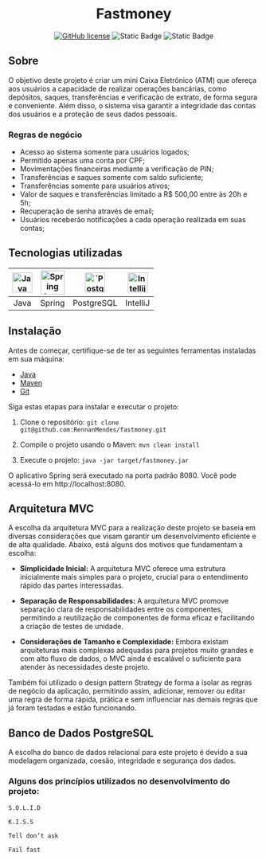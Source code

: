 # <center> Fastmoney </center>

<center>

[![GitHub license](https://img.shields.io/github/license/RennanMendes/fastmoney.svg)](https://github.com/RennanMendes/fastmoney/blob/master/LICENSE)
![Static Badge](https://img.shields.io/badge/tested_with-JUnit-red)
![Static Badge](https://img.shields.io/badge/status-in_progress-brightgreen)

</center>

##  Sobre

O objetivo deste projeto é criar um mini Caixa Eletrônico (ATM) que ofereça aos usuários a capacidade de realizar operações bancárias, como depósitos, saques, transferências e verificação de extrato, de forma segura e conveniente. Além disso, o sistema visa garantir a integridade das contas dos usuários e a proteção de seus dados pessoais.

### Regras de negócio

 - Acesso ao sistema somente para usuários logados;
 - Permitido apenas uma conta por CPF;
 - Movimentações financeiras mediante a verificação de PIN;
 - Transferências e saques somente com saldo suficiente;
 - Transferências somente para usuários ativos;
 - Valor de saques e transferências limitado a R$ 500,00 entre às 20h e 5h;
 - Recuperação de senha através de email;
 - Usuários receberão notificações a cada operação realizada em suas contas;

## Tecnologias utilizadas

<center>

| <img src="https://cdn.jsdelivr.net/gh/devicons/devicon/icons/java/java-plain.svg" alt="Java Icon" width="40" height="40" /> | <img src="https://cdn.jsdelivr.net/gh/devicons/devicon/icons/spring/spring-original-wordmark.svg" alt="Spring Icon" width="48" height="48" /> | <img src="https://cdn.jsdelivr.net/gh/devicons/devicon/icons/postgresql/postgresql-plain.svg" alt="`PostgreSQL` Icon" width="40" height="40" /> | <img src="https://cdn.jsdelivr.net/gh/devicons/devicon/icons/intellij/intellij-original.svg" alt="Intellij Icon" width="40" height="40" /> |
| :--: | :--: | :--: | :--: |
| Java | Spring | PostgreSQL | IntelliJ |

</center>

## Instalação

Antes de começar, certifique-se de ter as seguintes ferramentas instaladas em sua máquina:

- [Java](https://www.oracle.com/java/technologies/javase-downloads.html)
- [Maven](https://maven.apache.org/)
- [Git](https://git-scm.com/)

Siga estas etapas para instalar e executar o projeto:
1. Clone o repositório: `git clone git@github.com:RennanMendes/fastmoney.git`

2. Compile o projeto usando o Maven: `mvn clean install`

3. Execute o projeto: `java -jar target/fastmoney.jar`

O aplicativo Spring será executado na porta padrão 8080. Você pode acessá-lo em http://localhost:8080.


## Arquitetura MVC

A escolha da arquitetura MVC para a realização deste projeto se baseia em diversas considerações que visam garantir um desenvolvimento eficiente e de alta qualidade. Abaixo, está alguns dos motivos que fundamentam a escolha:

 - **Simplicidade Inicial:** A arquitetura MVC oferece uma estrutura inicialmente mais simples para o projeto, crucial para o entendimento rápido das partes interessadas.

 - **Separação de Responsabilidades:** A arquitetura MVC promove separação clara de responsabilidades entre os componentes, permitindo a reutilização de componentes de forma eficaz e facilitando a criação de testes de unidade. 

 - **Considerações de Tamanho e Complexidade:** Embora existam arquiteturas mais complexas adequadas para projetos muito grandes e com alto fluxo de dados, o MVC ainda é escalável o suficiente para atender às necessidades deste projeto. 

Também foi utilizado o design pattern Strategy de forma a isolar as regras de negócio da aplicação, permitindo assim, adicionar, remover ou editar uma regra de forma rápida, prática e sem influenciar nas demais regras que já foram testadas e estão funcionando.

## Banco de Dados PostgreSQL

A escolha do banco de dados relacional para este projeto é devido a sua modelagem organizada, coesão, integridade e segurança dos dados.

### Alguns dos princípios utilizados no desenvolvimento do projeto:
`S.O.L.I.D`

`K.I.S.S`

`Tell don’t ask`

`Fail fast`

